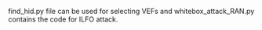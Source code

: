 find_hid.py file can be used for selecting VEFs and whitebox_attack_RAN.py contains the code for ILFO attack.
